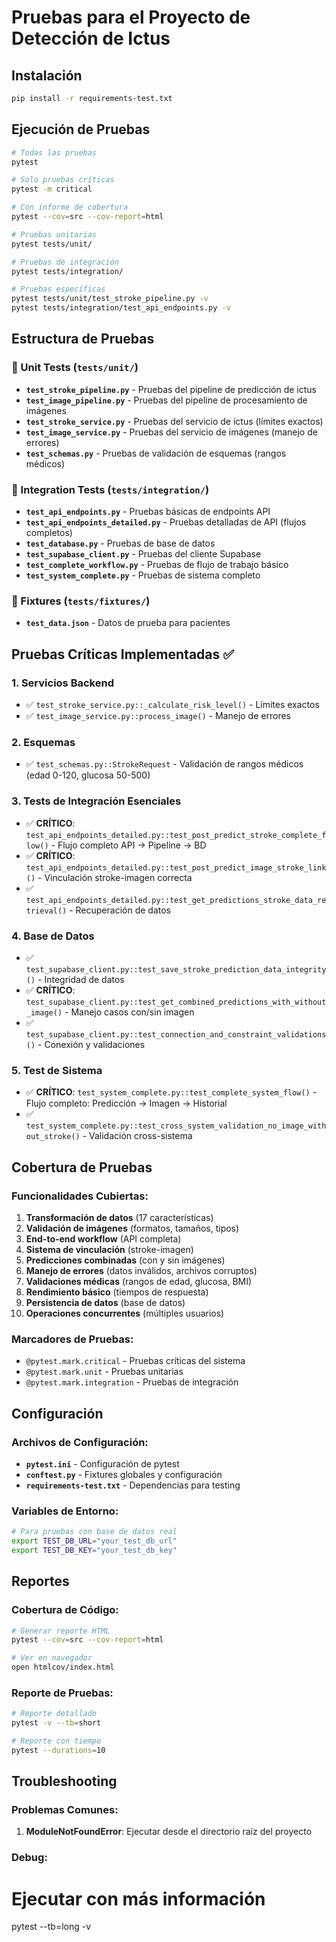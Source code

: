 # Pruebas para el Proyecto de Detección de Ictus

## Instalación
```bash
pip install -r requirements-test.txt
```

## Ejecución de Pruebas
```bash
# Todas las pruebas
pytest

# Solo pruebas críticas
pytest -m critical

# Con informe de cobertura
pytest --cov=src --cov-report=html

# Pruebas unitarias
pytest tests/unit/

# Pruebas de integración
pytest tests/integration/

# Pruebas específicas
pytest tests/unit/test_stroke_pipeline.py -v
pytest tests/integration/test_api_endpoints.py -v
```

## Estructura de Pruebas

### 📁 Unit Tests (`tests/unit/`)
- **`test_stroke_pipeline.py`** - Pruebas del pipeline de predicción de ictus
- **`test_image_pipeline.py`** - Pruebas del pipeline de procesamiento de imágenes
- **`test_stroke_service.py`** - Pruebas del servicio de ictus (límites exactos)
- **`test_image_service.py`** - Pruebas del servicio de imágenes (manejo de errores)
- **`test_schemas.py`** - Pruebas de validación de esquemas (rangos médicos)

### 📁 Integration Tests (`tests/integration/`)
- **`test_api_endpoints.py`** - Pruebas básicas de endpoints API
- **`test_api_endpoints_detailed.py`** - Pruebas detalladas de API (flujos completos)
- **`test_database.py`** - Pruebas de base de datos
- **`test_supabase_client.py`** - Pruebas del cliente Supabase
- **`test_complete_workflow.py`** - Pruebas de flujo de trabajo básico
- **`test_system_complete.py`** - Pruebas de sistema completo

### 📁 Fixtures (`tests/fixtures/`)
- **`test_data.json`** - Datos de prueba para pacientes

## Pruebas Críticas Implementadas ✅

### 1. **Servicios Backend**
- ✅ `test_stroke_service.py::_calculate_risk_level()` - Límites exactos
- ✅ `test_image_service.py::process_image()` - Manejo de errores

### 2. **Esquemas**
- ✅ `test_schemas.py::StrokeRequest` - Validación de rangos médicos (edad 0-120, glucosa 50-500)

### 3. **Tests de Integración Esenciales**
- ✅ **CRÍTICO**: `test_api_endpoints_detailed.py::test_post_predict_stroke_complete_flow()` - Flujo completo API → Pipeline → BD
- ✅ **CRÍTICO**: `test_api_endpoints_detailed.py::test_post_predict_image_stroke_link()` - Vinculación stroke-imagen correcta
- ✅ `test_api_endpoints_detailed.py::test_get_predictions_stroke_data_retrieval()` - Recuperación de datos

### 4. **Base de Datos**
- ✅ `test_supabase_client.py::test_save_stroke_prediction_data_integrity()` - Integridad de datos
- ✅ **CRÍTICO**: `test_supabase_client.py::test_get_combined_predictions_with_without_image()` - Manejo casos con/sin imagen
- ✅ `test_supabase_client.py::test_connection_and_constraint_validations()` - Conexión y validaciones

### 5. **Test de Sistema**
- ✅ **CRÍTICO**: `test_system_complete.py::test_complete_system_flow()` - Flujo completo: Predicción → Imagen → Historial
- ✅ `test_system_complete.py::test_cross_system_validation_no_image_without_stroke()` - Validación cross-sistema

## Cobertura de Pruebas

### Funcionalidades Cubiertas:
1. **Transformación de datos** (17 características)
2. **Validación de imágenes** (formatos, tamaños, tipos)
3. **End-to-end workflow** (API completa)
4. **Sistema de vinculación** (stroke-imagen)
5. **Predicciones combinadas** (con y sin imágenes)
6. **Manejo de errores** (datos inválidos, archivos corruptos)
7. **Validaciones médicas** (rangos de edad, glucosa, BMI)
8. **Rendimiento básico** (tiempos de respuesta)
9. **Persistencia de datos** (base de datos)
10. **Operaciones concurrentes** (múltiples usuarios)

### Marcadores de Pruebas:
- `@pytest.mark.critical` - Pruebas críticas del sistema
- `@pytest.mark.unit` - Pruebas unitarias
- `@pytest.mark.integration` - Pruebas de integración

## Configuración

### Archivos de Configuración:
- **`pytest.ini`** - Configuración de pytest
- **`conftest.py`** - Fixtures globales y configuración
- **`requirements-test.txt`** - Dependencias para testing

### Variables de Entorno:
```bash
# Para pruebas con base de datos real 
export TEST_DB_URL="your_test_db_url"
export TEST_DB_KEY="your_test_db_key"
```

## Reportes

### Cobertura de Código:
```bash
# Generar reporte HTML
pytest --cov=src --cov-report=html

# Ver en navegador
open htmlcov/index.html
```

### Reporte de Pruebas:
```bash
# Reporte detallado
pytest -v --tb=short

# Reporte con tiempo
pytest --durations=10
```

## Troubleshooting

### Problemas Comunes:
1. **ModuleNotFoundError**: Ejecutar desde el directorio raíz del proyecto


### Debug:


# Ejecutar con más información
pytest --tb=long -v
```